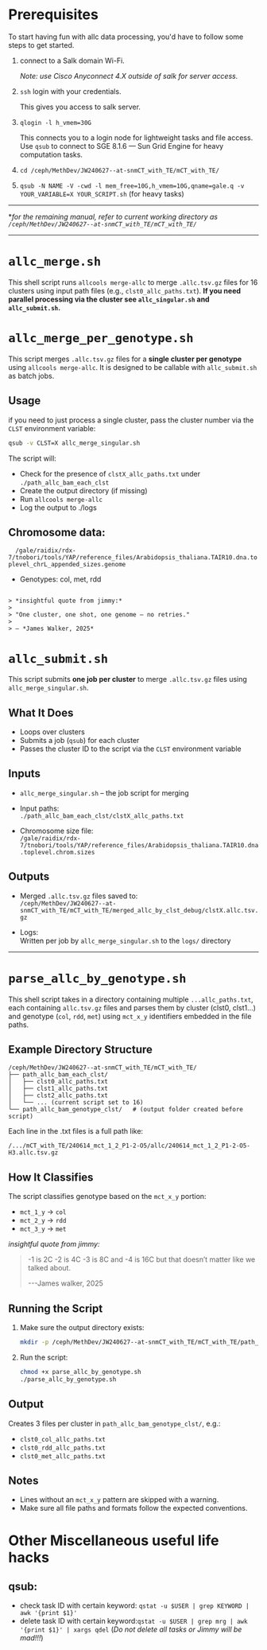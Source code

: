 # Prerequisites

To start having fun with allc data processing, you'd have to follow some steps to get started. 

1. connect to a Salk domain Wi-Fi.

      *Note: use Cisco Anyconnect 4.X outside of salk for server access.*
   
2. `ssh` login with your credentials.

      This gives you access to salk server.
   
3. `qlogin -l h_vmem=30G`

   This connects you to a login node for lightweight tasks and file access. Use `qsub` to connect to SGE 8.1.6 — Sun Grid Engine for heavy computation tasks.

4. `cd /ceph/MethDev/JW240627--at-snmCT_with_TE/mCT_with_TE/`

5.  `qsub -N NAME -V -cwd -l mem_free=10G,h_vmem=10G,qname=gale.q -v YOUR_VARIABLE=X YOUR_SCRIPT.sh` (for heavy tasks)

---

**for the remaining manual, refer to current working directory as `/ceph/MethDev/JW240627--at-snmCT_with_TE/mCT_with_TE/`*


---


# `allc_merge.sh`

This shell script runs `allcools merge-allc` to merge `.allc.tsv.gz` files for 16 clusters using input path files (e.g., `clst0_allc_paths.txt`). **If you need parallel processing via the cluster see `allc_singular.sh` and `allc_submit.sh`.**

# `allc_merge_per_genotype.sh`

This script merges `.allc.tsv.gz` files for a **single cluster per genotype** using `allcools merge-allc`. It is designed to be callable with `allc_submit.sh` as batch jobs.

## Usage

if you need to just process a single cluster, pass the cluster number via the `CLST` environment variable:

```bash
qsub -v CLST=X allc_merge_singular.sh
````

The script will:

* Check for the presence of `clstX_allc_paths.txt` under `./path_allc_bam_each_clst`
* Create the output directory (if missing)
* Run `allcools merge-allc`
* Log the output to ./logs

## Chromosome data:

`  /gale/raidix/rdx-7/tnobori/tools/YAP/reference_files/Arabidopsis_thaliana.TAIR10.dna.toplevel_chrL_appended_sizes.genome`

* Genotypes: col, met, rdd

```

> *insightful quote from jimmy:*
>
> "One cluster, one shot, one genome — no retries."
>
> — *James Walker, 2025*

```
# `allc_submit.sh`

This script submits **one job per cluster** to merge `.allc.tsv.gz` files using `allc_merge_singular.sh`.

## What It Does

- Loops over clusters
- Submits a job (`qsub`) for each cluster
- Passes the cluster ID to the script via the `CLST` environment variable

## Inputs

- `allc_merge_singular.sh` – the job script for merging
- Input paths:  
  `./path_allc_bam_each_clst/clstX_allc_paths.txt`

- Chromosome size file:  
  `/gale/raidix/rdx-7/tnobori/tools/YAP/reference_files/Arabidopsis_thaliana.TAIR10.dna.toplevel.chrom.sizes`

## Outputs

- Merged `.allc.tsv.gz` files saved to:  
  `/ceph/MethDev/JW240627--at-snmCT_with_TE/mCT_with_TE/merged_allc_by_clst_debug/clstX.allc.tsv.gz`

- Logs:  
  Written per job by `allc_merge_singular.sh` to the `logs/` directory


---

# `parse_allc_by_genotype.sh`

This shell script takes in a directory containing multiple `...allc_paths.txt`, each containing `allc.tsv.gz` files and parses them by cluster (clst0, clst1...) and genotype (`col`, `rdd`, `met`) using `mct_x_y` identifiers embedded in the file paths.

## Example Directory Structure

```
/ceph/MethDev/JW240627--at-snmCT_with_TE/mCT_with_TE/
├── path_allc_bam_each_clst/
│   ├── clst0_allc_paths.txt
│   ├── clst1_allc_paths.txt
│   ├── clst2_allc_paths.txt
│   └── ... (current script set to 16)
└── path_allc_bam_genotype_clst/   # (output folder created before script)
```

Each line in the .txt files is a full path like:

```
/.../mCT_with_TE/240614_mct_1_2_P1-2-O5/allc/240614_mct_1_2_P1-2-O5-H3.allc.tsv.gz
```
## How It Classifies
The script classifies genotype based on the `mct_x_y` portion:

* `mct_1_y` → `col`
* `mct_2_y` → `rdd`
* `mct_3_y` → `met`

*insightful quote from jimmy:*

> -1 is 2C -2 is 4C -3 is 8C and -4 is 16C but that doesn’t matter like we talked about.
>
> ---James walker, 2025

## Running the Script

1. Make sure the output directory exists:

   ```bash
   mkdir -p /ceph/MethDev/JW240627--at-snmCT_with_TE/mCT_with_TE/path_allc_bam_genotype_clst/
   ```

2. Run the script:
   ```bash
   chmod +x parse_allc_by_genotype.sh
   ./parse_allc_by_genotype.sh
   ```

## Output

Creates 3 files per cluster in `path_allc_bam_genotype_clst/`, e.g.:

* `clst0_col_allc_paths.txt`
* `clst0_rdd_allc_paths.txt`
* `clst0_met_allc_paths.txt`

## Notes

* Lines without an `mct_x_y` pattern are skipped with a warning.
* Make sure all file paths and formats follow the expected conventions.

# Other Miscellaneous useful life hacks

## qsub:
- check task ID with certain keyword: `qstat -u $USER | grep KEYWORD | awk '{print $1}'`
- delete task ID with certain keyword:`qstat -u $USER | grep mrg | awk '{print $1}' | xargs qdel` (*Do not delete all tasks or Jimmy will be mad!!!*)

